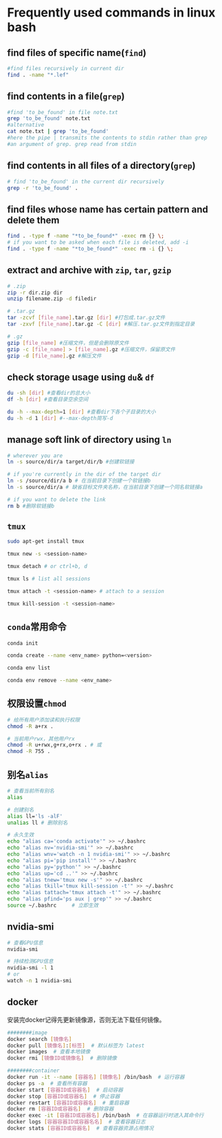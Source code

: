 # Frequently used commands in linux bash

## find files of specific name(`find`)

```bash
#find files recursively in current dir
find . -name "*.lef"
```

## find contents in a file(`grep`)

```bash
#find 'to_be_found' in file note.txt
grep 'to_be_found' note.txt
#alternative
cat note.txt | grep 'to_be_found'
#here the pipe | transmits the contents to stdin rather than grep
#an argument of grep. grep read from stdin 
```

## find contents in all files of a directory(`grep`)

```bash
# find 'to_be_found' in the current dir recursively
grep -r 'to_be_found' .
```

## find files whose name has certain pattern and delete them

```bash
find . -type f -name "*to_be_found*" -exec rm {} \;
# if you want to be asked when each file is deleted, add -i
find . -type f -name "*to_be_found*" -exec rm -i {} \;
```

## extract and archive with `zip`, `tar`, `gzip`

```bash
# .zip
zip -r dir.zip dir
unzip filename.zip -d filedir

# .tar.gz
tar -zcvf [file_name].tar.gz [dir] #打包成.tar.gz文件
tar -zxvf [file_name].tar.gz -C [dir] #解压.tar.gz文件到指定目录

# .gz
gzip [file_name] #压缩文件，但是会删除原文件
gzip -c [file_name] > [file_name].gz #压缩文件，保留原文件
gzip -d [file_name].gz #解压文件
```

## check storage usage using `du`& `df`

```bash
du -sh [dir] #查看dir的总大小
df -h [dir] #查看目录空余空间

du -h --max-depth=1 [dir] #查看dir下各个子目录的大小
du -h -d 1 [dir] #--max-depth简写-d
```

## manage soft link of directory using `ln`

```bash
# wherever you are
ln -s source/dir/a target/dir/b #创建软链接

# if you're currently in the dir of the target dir
ln -s /source/dir/a b # 在当前目录下创建一个软链接b
ln -s source/dir/a # 缺省目标文件夹名称，在当前目录下创建一个同名软链接a

# if you want to delete the link
rm b #删除软链接b
```

## `tmux`

```bash
sudo apt-get install tmux

tmux new -s <session-name>

tmux detach # or ctrl+b, d

tmux ls # list all sessions

tmux attach -t <session-name> # attach to a session

tmux kill-session -t <session-name>
```

## `conda`常用命令

```bash
conda init

conda create --name <env_name> python=<version>

conda env list

conda env remove --name <env_name>
```

## 权限设置`chmod`

```bash
# 给所有用户添加读和执行权限
chmod -R a+rx .

# 当前用户rwx，其他用户rx
chmod -R u+rwx,g+rx,o+rx . # 或
chmod -R 755 .
```

## 别名`alias`

```bash
# 查看当前所有别名
alias

# 创建别名
alias ll='ls -alF'
unalias ll # 删除别名

# 永久生效
echo "alias ca='conda activate'" >> ~/.bashrc
echo "alias nv='nvidia-smi'" >> ~/.bashrc
echo "alias wnv='watch -n 1 nvidia-smi'" >> ~/.bashrc
echo "alias pi='pip install'" >> ~/.bashrc
echo "alias py='python'" >> ~/.bashrc
echo "alias up='cd ..'" >> ~/.bashrc
echo "alias tnew='tmux new -s'" >> ~/.bashrc
echo "alias tkill='tmux kill-session -t'" >> ~/.bashrc
echo "alias tattach='tmux attach -t'" >> ~/.bashrc
echo "alias pfind='ps aux | grep'" >> ~/.bashrc
source ~/.bashrc     # 立即生效 
```

## nvidia-smi

```bash
# 查看GPU信息
nvidia-smi

# 持续检测GPU信息
nvidia-smi -l 1
# or
watch -n 1 nvidia-smi
```

## docker

安装完docker记得先更新镜像源，否则无法下载任何镜像。

```bash
########image
docker search [镜像名]
docker pull [镜像名]:[标签]  # 默认标签为 latest
docker images  # 查看本地镜像
docker rmi [镜像ID或镜像名]  # 删除镜像

########container
docker run -it --name [容器名] [镜像名] /bin/bash  # 运行容器
docker ps -a  # 查看所有容器
docker start [容器ID或容器名]  # 启动容器
docker stop [容器ID或容器名]  # 停止容器
docker restart [容器ID或容器名]  # 重启容器
docker rm [容器ID或容器名]  # 删除容器
docker exec -it [容器ID或容器名] /bin/bash  # 在容器运行时进入其命令行
docker logs [容器容器ID或容器名名]  # 查看容器日志
docker stats [容器ID或容器名]  # 查看容器资源占用情况
```
